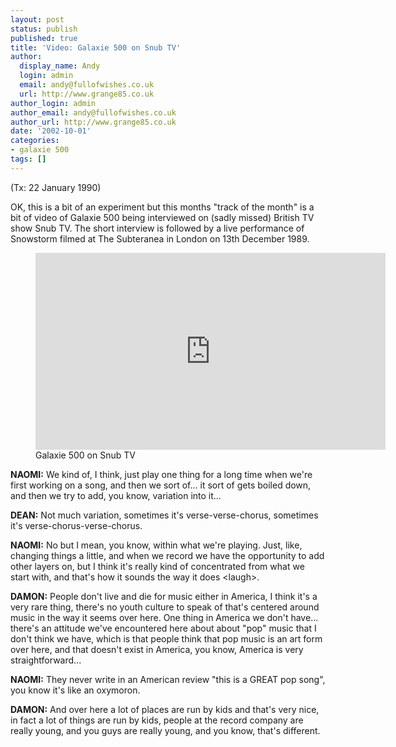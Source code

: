 ```yaml
---
layout: post
status: publish
published: true
title: 'Video: Galaxie 500 on Snub TV'
author:
  display_name: Andy
  login: admin
  email: andy@fullofwishes.co.uk
  url: http://www.grange85.co.uk
author_login: admin
author_email: andy@fullofwishes.co.uk
author_url: http://www.grange85.co.uk
date: '2002-10-01'
categories:
- galaxie 500
tags: []
---
```

<p>(Tx: 22 January 1990)</p>
<p>OK, this is a bit of an experiment but this months "track of the month" is a bit of video of Galaxie 500 being interviewed on (sadly missed) British TV show Snub TV. The short interview is followed by a live performance of Snowstorm filmed at The Subteranea in London on 13th December 1989.</p>

<figure class="caption aligncenter"><iframe width="560" height="315" src="https://www.youtube.com/embed/https://www.youtube.com/watch?v=oZosyvu95mk" frameborder="0" allowfullscreen></iframe><figcaption class="caption-text">Galaxie 500 on Snub TV</figcaption></figure>

<p><b>NAOMI:</b> We kind of, I think, just play one thing for a long time when we're first working on a song, and then we sort of... it sort of gets boiled down, and then we try to add, you know, variation into it...</p>
<p><b>DEAN:</b> Not much variation, sometimes it's verse-verse-chorus, sometimes it's verse-chorus-verse-chorus.</p>
<p><b>NAOMI:</b> No but I mean, you know, within what we're playing. Just, like, changing things a little, and when we record we have the opportunity to add other layers on, but I think it's really kind of concentrated from what we start with, and that's how it sounds the way it does &lt;laugh&gt;.</p>
<p><b>DAMON:</b> People don't live and die for music either in America, I think it's a very rare thing, there's no youth culture to speak of that's centered around music in the way it seems over here. One thing in America we don't have... there's an attitude we've encountered here about about "pop" music that I don't think we have, which is that people think that pop music is an art form over here, and that doesn't exist in America, you know, America is very straightforward...</p>
<p><b>NAOMI:</b> They never write in an American review "this is a GREAT pop song", you know it's like an oxymoron.</p>
<p><b>DAMON:</b> And over here a lot of places are run by kids and that's very nice, in fact a lot of things are run by kids, people at the record company are really young, and you guys are really young, and you know, that's different.</p>
